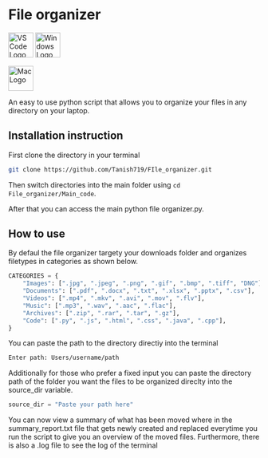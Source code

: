 # File organizer

<!-- VS Code -->
<img src="https://code.visualstudio.com/assets/images/code-stable.png" alt="VS Code Logo" width="50">            <img src="https://upload.wikimedia.org/wikipedia/commons/8/87/Windows_logo_-_2021.svg" alt="Windows Logo" width="50">

<!-- macOS -->
<img src="https://upload.wikimedia.org/wikipedia/commons/b/bb/Apple_Computer_Logo_rainbow.svg" alt="Mac Logo" width="50">



An easy to use python script that allows you to organize your files in any directory on your laptop. 

## Installation instruction

First clone the directory in your terminal
```bash
git clone https://github.com/Tanish719/FIle_organizer.git
```

Then switch directories into the main folder using ```cd File_organizer/Main_code```. 

After that you can access the main python file organizer.py.

## How to use

By defaul the file organizer targety your downloads folder and organizes filetypes in categories as shown below.
```python
CATEGORIES = {
    "Images": [".jpg", ".jpeg", ".png", ".gif", ".bmp", ".tiff", "DNG"],
    "Documents": [".pdf", ".docx", ".txt", ".xlsx", ".pptx", ".csv"],
    "Videos": [".mp4", ".mkv", ".avi", ".mov", ".flv"],
    "Music": [".mp3", ".wav", ".aac", ".flac"],
    "Archives": [".zip", ".rar", ".tar", ".gz"],
    "Code": [".py", ".js", ".html", ".css", ".java", ".cpp"],
}
```

You can paste the path to the directory directiy into the terminal
```bash
Enter path: Users/username/path
```
Additionally for those who prefer a fixed input you can paste the directory path of the folder you want the files to be organized direclty into the source_dir variable. 
```python
source_dir = "Paste your path here"
```
You can now view a summary of what has been moved where in the summary_report.txt file that gets newly created and replaced everytime you run the script to give you an overview of the moved files. Furthermore, there is also a .log file to see the log of the terminal

